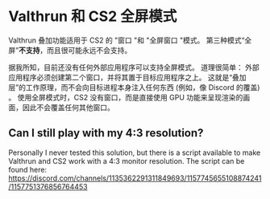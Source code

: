 # Valthrun 和 CS2 全屏模式
Valthrun 叠加功能适用于 CS2 的 "窗口 "和 "全屏窗口 "模式。 
第三种模式“全屏”**不支持**，而且很可能永远不会支持。 
  
据我所知，目前还没有任何外部应用程序可以支持全屏模式。 
道理很简单： 外部应用程序必须创建第二个窗口，并将其置于目标应用程序之上。 
这就是“叠加层”的工作原理，而不会向目标进程本身注入任何东西 (例如，像 Discord 的覆盖) 。 
使用全屏模式时，CS2 没有窗口，而是直接使用 GPU 功能来呈现渲染的画面，因此不会覆盖任何其他窗口。

## Can I still play with my 4:3 resolution?
Personally I never tested this solution, but there is a script available to make Valthrun and CS2 work with
a 4:3 monitor resolution. The script can be found here:  
https://discord.com/channels/1135362291311849693/1157745655108874241/1157751376856764453